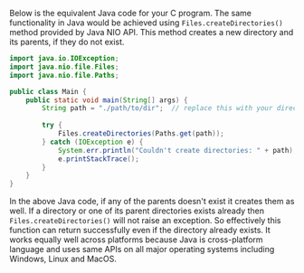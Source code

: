 Below is the equivalent Java code for your C program. The same functionality in Java would be achieved using `Files.createDirectories()` method provided by Java NIO API. This method creates a new directory and its parents, if they do not exist. 

```java
import java.io.IOException;
import java.nio.file.Files;
import java.nio.file.Paths;

public class Main {
    public static void main(String[] args) {
        String path = "./path/to/dir";  // replace this with your directory path
        
        try {
            Files.createDirectories(Paths.get(path));
        } catch (IOException e) {
            System.err.println("Couldn't create directories: " + path);
            e.printStackTrace();
        }
    } 
}
```
In the above Java code, if any of the parents doesn't exist it creates them as well. If a directory or one of its parent directories exists already then `Files.createDirectories()` will not raise an exception. So effectively this function can return successfully even if the directory already exists. It works equally well across platforms because Java is cross-platform language and uses same APIs on all major operating systems including Windows, Linux and MacOS.

